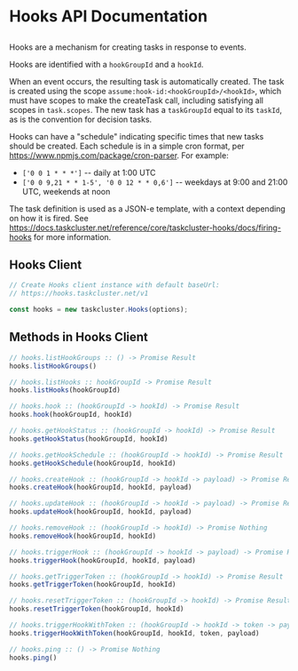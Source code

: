 # Hooks API Documentation

##

Hooks are a mechanism for creating tasks in response to events.

Hooks are identified with a `hookGroupId` and a `hookId`.

When an event occurs, the resulting task is automatically created.  The
task is created using the scope `assume:hook-id:<hookGroupId>/<hookId>`,
which must have scopes to make the createTask call, including satisfying all
scopes in `task.scopes`.  The new task has a `taskGroupId` equal to its
`taskId`, as is the convention for decision tasks.

Hooks can have a "schedule" indicating specific times that new tasks should
be created.  Each schedule is in a simple cron format, per 
https://www.npmjs.com/package/cron-parser.  For example:
 * `['0 0 1 * * *']` -- daily at 1:00 UTC
 * `['0 0 9,21 * * 1-5', '0 0 12 * * 0,6']` -- weekdays at 9:00 and 21:00 UTC, weekends at noon

The task definition is used as a JSON-e template, with a context depending on how it is fired.  See
https://docs.taskcluster.net/reference/core/taskcluster-hooks/docs/firing-hooks
for more information.

## Hooks Client

```js
// Create Hooks client instance with default baseUrl:
// https://hooks.taskcluster.net/v1

const hooks = new taskcluster.Hooks(options);
```

## Methods in Hooks Client

```js
// hooks.listHookGroups :: () -> Promise Result
hooks.listHookGroups()
```

```js
// hooks.listHooks :: hookGroupId -> Promise Result
hooks.listHooks(hookGroupId)
```

```js
// hooks.hook :: (hookGroupId -> hookId) -> Promise Result
hooks.hook(hookGroupId, hookId)
```

```js
// hooks.getHookStatus :: (hookGroupId -> hookId) -> Promise Result
hooks.getHookStatus(hookGroupId, hookId)
```

```js
// hooks.getHookSchedule :: (hookGroupId -> hookId) -> Promise Result
hooks.getHookSchedule(hookGroupId, hookId)
```

```js
// hooks.createHook :: (hookGroupId -> hookId -> payload) -> Promise Result
hooks.createHook(hookGroupId, hookId, payload)
```

```js
// hooks.updateHook :: (hookGroupId -> hookId -> payload) -> Promise Result
hooks.updateHook(hookGroupId, hookId, payload)
```

```js
// hooks.removeHook :: (hookGroupId -> hookId) -> Promise Nothing
hooks.removeHook(hookGroupId, hookId)
```

```js
// hooks.triggerHook :: (hookGroupId -> hookId -> payload) -> Promise Result
hooks.triggerHook(hookGroupId, hookId, payload)
```

```js
// hooks.getTriggerToken :: (hookGroupId -> hookId) -> Promise Result
hooks.getTriggerToken(hookGroupId, hookId)
```

```js
// hooks.resetTriggerToken :: (hookGroupId -> hookId) -> Promise Result
hooks.resetTriggerToken(hookGroupId, hookId)
```

```js
// hooks.triggerHookWithToken :: (hookGroupId -> hookId -> token -> payload) -> Promise Result
hooks.triggerHookWithToken(hookGroupId, hookId, token, payload)
```

```js
// hooks.ping :: () -> Promise Nothing
hooks.ping()
```

